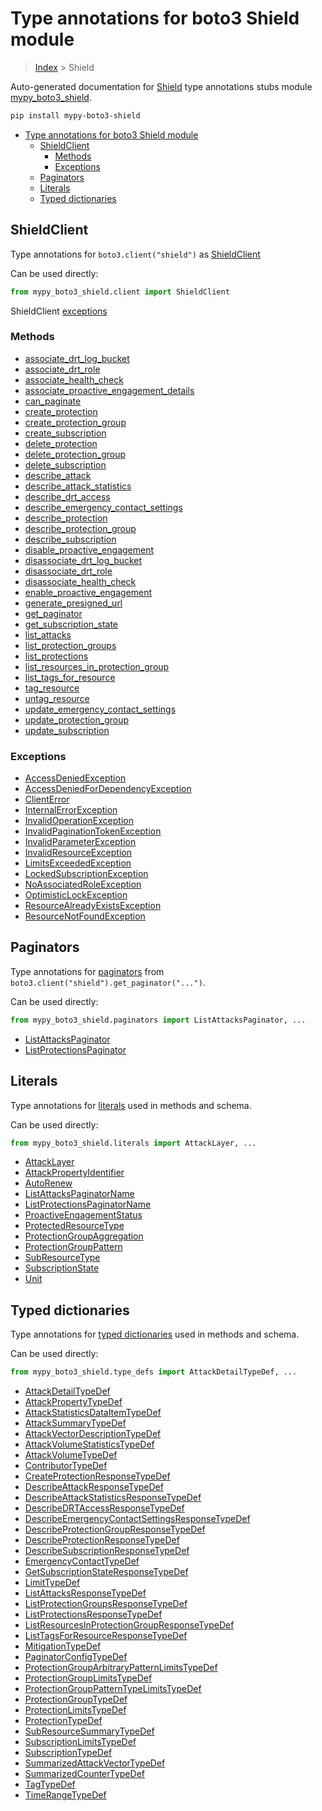 # Type annotations for boto3 Shield module

> [Index](../README.md) > Shield

Auto-generated documentation for
[Shield](https://boto3.amazonaws.com/v1/documentation/api/latest/reference/services/shield.html#Shield)
type annotations stubs module
[mypy_boto3_shield](https://pypi.org/project/mypy-boto3-shield/).

```bash
pip install mypy-boto3-shield
```

- [Type annotations for boto3 Shield module](#type-annotations-for-boto3-shield-module)
  - [ShieldClient](#shieldclient)
    - [Methods](#methods)
    - [Exceptions](#exceptions)
  - [Paginators](#paginators)
  - [Literals](#literals)
  - [Typed dictionaries](#typed-dictionaries)

## ShieldClient

Type annotations for `boto3.client("shield")` as [ShieldClient](./client.md)

Can be used directly:

```python
from mypy_boto3_shield.client import ShieldClient
```

ShieldClient [exceptions](./client.md#exceptions)

### Methods

- [associate_drt_log_bucket](./client.md#associate-drt-log-bucket)
- [associate_drt_role](./client.md#associate-drt-role)
- [associate_health_check](./client.md#associate-health-check)
- [associate_proactive_engagement_details](./client.md#associate-proactive-engagement-details)
- [can_paginate](./client.md#can-paginate)
- [create_protection](./client.md#create-protection)
- [create_protection_group](./client.md#create-protection-group)
- [create_subscription](./client.md#create-subscription)
- [delete_protection](./client.md#delete-protection)
- [delete_protection_group](./client.md#delete-protection-group)
- [delete_subscription](./client.md#delete-subscription)
- [describe_attack](./client.md#describe-attack)
- [describe_attack_statistics](./client.md#describe-attack-statistics)
- [describe_drt_access](./client.md#describe-drt-access)
- [describe_emergency_contact_settings](./client.md#describe-emergency-contact-settings)
- [describe_protection](./client.md#describe-protection)
- [describe_protection_group](./client.md#describe-protection-group)
- [describe_subscription](./client.md#describe-subscription)
- [disable_proactive_engagement](./client.md#disable-proactive-engagement)
- [disassociate_drt_log_bucket](./client.md#disassociate-drt-log-bucket)
- [disassociate_drt_role](./client.md#disassociate-drt-role)
- [disassociate_health_check](./client.md#disassociate-health-check)
- [enable_proactive_engagement](./client.md#enable-proactive-engagement)
- [generate_presigned_url](./client.md#generate-presigned-url)
- [get_paginator](./client.md#get-paginator)
- [get_subscription_state](./client.md#get-subscription-state)
- [list_attacks](./client.md#list-attacks)
- [list_protection_groups](./client.md#list-protection-groups)
- [list_protections](./client.md#list-protections)
- [list_resources_in_protection_group](./client.md#list-resources-in-protection-group)
- [list_tags_for_resource](./client.md#list-tags-for-resource)
- [tag_resource](./client.md#tag-resource)
- [untag_resource](./client.md#untag-resource)
- [update_emergency_contact_settings](./client.md#update-emergency-contact-settings)
- [update_protection_group](./client.md#update-protection-group)
- [update_subscription](./client.md#update-subscription)

### Exceptions

- [AccessDeniedException](./client.md#accessdeniedexception)
- [AccessDeniedForDependencyException](./client.md#accessdeniedfordependencyexception)
- [ClientError](./client.md#clienterror)
- [InternalErrorException](./client.md#internalerrorexception)
- [InvalidOperationException](./client.md#invalidoperationexception)
- [InvalidPaginationTokenException](./client.md#invalidpaginationtokenexception)
- [InvalidParameterException](./client.md#invalidparameterexception)
- [InvalidResourceException](./client.md#invalidresourceexception)
- [LimitsExceededException](./client.md#limitsexceededexception)
- [LockedSubscriptionException](./client.md#lockedsubscriptionexception)
- [NoAssociatedRoleException](./client.md#noassociatedroleexception)
- [OptimisticLockException](./client.md#optimisticlockexception)
- [ResourceAlreadyExistsException](./client.md#resourcealreadyexistsexception)
- [ResourceNotFoundException](./client.md#resourcenotfoundexception)

## Paginators

Type annotations for [paginators](./paginators.md) from
`boto3.client("shield").get_paginator("...")`.

Can be used directly:

```python
from mypy_boto3_shield.paginators import ListAttacksPaginator, ...
```

- [ListAttacksPaginator](./paginators.md#listattackspaginator)
- [ListProtectionsPaginator](./paginators.md#listprotectionspaginator)

## Literals

Type annotations for [literals](./literals.md) used in methods and schema.

Can be used directly:

```python
from mypy_boto3_shield.literals import AttackLayer, ...
```

- [AttackLayer](./literals.md#attacklayer)
- [AttackPropertyIdentifier](./literals.md#attackpropertyidentifier)
- [AutoRenew](./literals.md#autorenew)
- [ListAttacksPaginatorName](./literals.md#listattackspaginatorname)
- [ListProtectionsPaginatorName](./literals.md#listprotectionspaginatorname)
- [ProactiveEngagementStatus](./literals.md#proactiveengagementstatus)
- [ProtectedResourceType](./literals.md#protectedresourcetype)
- [ProtectionGroupAggregation](./literals.md#protectiongroupaggregation)
- [ProtectionGroupPattern](./literals.md#protectiongrouppattern)
- [SubResourceType](./literals.md#subresourcetype)
- [SubscriptionState](./literals.md#subscriptionstate)
- [Unit](./literals.md#unit)

## Typed dictionaries

Type annotations for [typed dictionaries](./type_defs.md) used in methods and
schema.

Can be used directly:

```python
from mypy_boto3_shield.type_defs import AttackDetailTypeDef, ...
```

- [AttackDetailTypeDef](./type_defs.md#attackdetailtypedef)
- [AttackPropertyTypeDef](./type_defs.md#attackpropertytypedef)
- [AttackStatisticsDataItemTypeDef](./type_defs.md#attackstatisticsdataitemtypedef)
- [AttackSummaryTypeDef](./type_defs.md#attacksummarytypedef)
- [AttackVectorDescriptionTypeDef](./type_defs.md#attackvectordescriptiontypedef)
- [AttackVolumeStatisticsTypeDef](./type_defs.md#attackvolumestatisticstypedef)
- [AttackVolumeTypeDef](./type_defs.md#attackvolumetypedef)
- [ContributorTypeDef](./type_defs.md#contributortypedef)
- [CreateProtectionResponseTypeDef](./type_defs.md#createprotectionresponsetypedef)
- [DescribeAttackResponseTypeDef](./type_defs.md#describeattackresponsetypedef)
- [DescribeAttackStatisticsResponseTypeDef](./type_defs.md#describeattackstatisticsresponsetypedef)
- [DescribeDRTAccessResponseTypeDef](./type_defs.md#describedrtaccessresponsetypedef)
- [DescribeEmergencyContactSettingsResponseTypeDef](./type_defs.md#describeemergencycontactsettingsresponsetypedef)
- [DescribeProtectionGroupResponseTypeDef](./type_defs.md#describeprotectiongroupresponsetypedef)
- [DescribeProtectionResponseTypeDef](./type_defs.md#describeprotectionresponsetypedef)
- [DescribeSubscriptionResponseTypeDef](./type_defs.md#describesubscriptionresponsetypedef)
- [EmergencyContactTypeDef](./type_defs.md#emergencycontacttypedef)
- [GetSubscriptionStateResponseTypeDef](./type_defs.md#getsubscriptionstateresponsetypedef)
- [LimitTypeDef](./type_defs.md#limittypedef)
- [ListAttacksResponseTypeDef](./type_defs.md#listattacksresponsetypedef)
- [ListProtectionGroupsResponseTypeDef](./type_defs.md#listprotectiongroupsresponsetypedef)
- [ListProtectionsResponseTypeDef](./type_defs.md#listprotectionsresponsetypedef)
- [ListResourcesInProtectionGroupResponseTypeDef](./type_defs.md#listresourcesinprotectiongroupresponsetypedef)
- [ListTagsForResourceResponseTypeDef](./type_defs.md#listtagsforresourceresponsetypedef)
- [MitigationTypeDef](./type_defs.md#mitigationtypedef)
- [PaginatorConfigTypeDef](./type_defs.md#paginatorconfigtypedef)
- [ProtectionGroupArbitraryPatternLimitsTypeDef](./type_defs.md#protectiongrouparbitrarypatternlimitstypedef)
- [ProtectionGroupLimitsTypeDef](./type_defs.md#protectiongrouplimitstypedef)
- [ProtectionGroupPatternTypeLimitsTypeDef](./type_defs.md#protectiongrouppatterntypelimitstypedef)
- [ProtectionGroupTypeDef](./type_defs.md#protectiongrouptypedef)
- [ProtectionLimitsTypeDef](./type_defs.md#protectionlimitstypedef)
- [ProtectionTypeDef](./type_defs.md#protectiontypedef)
- [SubResourceSummaryTypeDef](./type_defs.md#subresourcesummarytypedef)
- [SubscriptionLimitsTypeDef](./type_defs.md#subscriptionlimitstypedef)
- [SubscriptionTypeDef](./type_defs.md#subscriptiontypedef)
- [SummarizedAttackVectorTypeDef](./type_defs.md#summarizedattackvectortypedef)
- [SummarizedCounterTypeDef](./type_defs.md#summarizedcountertypedef)
- [TagTypeDef](./type_defs.md#tagtypedef)
- [TimeRangeTypeDef](./type_defs.md#timerangetypedef)
